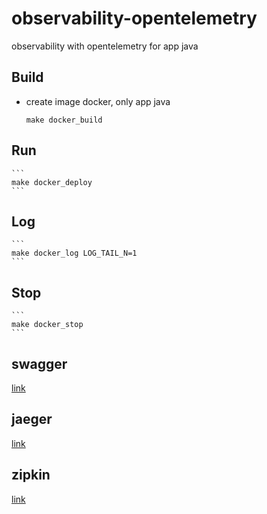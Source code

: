 # observability-opentelemetry
observability with opentelemetry for app java

## Build

* create image docker, only app java

    ```
    make docker_build
    ```

## Run

    ```
    make docker_deploy
    ```

## Log

    ```
    make docker_log LOG_TAIL_N=1
    ```

## Stop

    ```
    make docker_stop
    ```

## swagger

[link](http://localhost:9292/client/swagger-ui/index.html)

## jaeger

[link](http://localhost:16686/search)

## zipkin

[link](http://localhost:9411/zipkin/)
